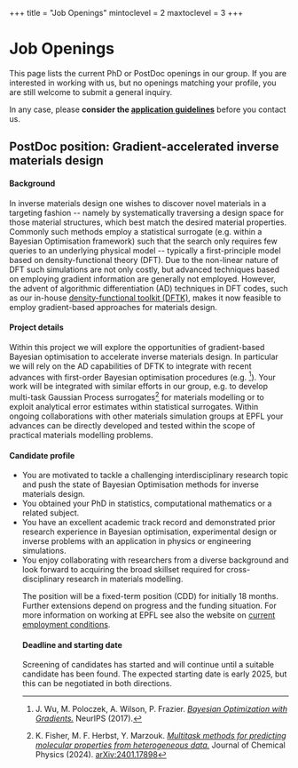 +++
title = "Job Openings"
mintoclevel = 2
maxtoclevel = 3
+++


# Job Openings
This page lists the current PhD or PostDoc openings in our group.
If you are interested in working with us,
but no openings matching your profile,
you are still welcome to submit a general inquiry.

In any case, please **consider the [application guidelines](/jobs/guidelines/)**
before you contact us.

<!--
We like to give each serious candidates the proper consideration they deserve.
Unfortunately the large number of mass applications
with no connections to the projects or general research in our group
make it necessary to do a preliminary screening of candidates.
All applications not following these guidelines might be silently ignored.
-->

<!--
## Specific openings
Currently no specific openings to advertise.
-->

<!--

## PhD position: Self-adapting numerical methods for high-throughput DFT simulations

#### Background
Density-functional theory (DFT) is one of the most widely employed simulation methods
to predict the properties of materials from first principles.
An important application is the computational discovery of novel materials,
where many thousands of systematic simulations may be performed.
At this level a limiting factor remains the robustness of numerical schemes
for DFT simulations.

#### Project goals
In this project you will obtain and combine physical and mathematical insights
in order to develop algorithmic techniques,
which robustly adapt to the simulated material on the fly.
You will apply and extend existing results in numerical analysis
to obtain novel preconditioners
(building [upon previous work](https://michael-herbst.com/publications/2020.09.03_ldos_preconditioning.pdf))
as well as adaptive basis selection techniques.
Your methods will be implemented into codes
such as the [density-functional toolkit (DFTK)](https://dftk.org)
as well as the [SIRIUS](https://github.com/electronic-structure/SIRIUS) electronic structure library,
such that they can be tested in the high-throughput context.
You will be integrated into the materials simulation activities
at EPFL, e.g. within the [NCCR MARVEL](https://nccr-marvel.ch/),
and collaborate with physicists, mathematicians and computer scientists from EPFL, Switzerland and abroad.

#### Candidate profile
* You are highly motivated and want to become an independent researcher in a fascinating
  interdisciplinary field, working towards faster and more reliable methods
  for discovering the materials of tomorrow.
* You have a strong sense of autonomy and independence, but also enjoy being part of a diverse team.
* You have completed a Master (or 4-year Bachelor) in physics, mathematics or a related subject.
  Candidates who will complete their degree within the next months are also welcome to apply.
* Your academic record is strong and underpins your potential to become an excellent researcher.
* You have a broad background in computational physics, numerical mathematics or computer science
  and you look forward to acquiring expertise in domains beyond your current background.
* You have a strong interest in numerical methods, their implementation and application
  to physics and materials simulations.
* You enjoy programming and implementing algorithms and have solid experience
  in an HPC programming language such as C++, Fortran or Julia.
* You are fluent in written and oral English.
* Bonus skills for this application are considerable experience in
  numerical analysis, numerical linear algebra,
  high-performance computing, quantum physics,
  solid-state physics or Julia programming.

#### What is offered
The activities of the MatMat group revolve around understanding
modern materials simulations from a mathematical point of view
-- and to develop algorithms to make such simulations faster,
quantify their errors or make them more reliable.
You will become part of a young and energetic team,
fully integrated with both the mathematics and the materials institutes
as well as multiple cross-disciplinary initiatives,
such as the [NCCR MARVEL](https://nccr-marvel.ch/).
Guided by your research topic you have the opportunity
to grow substantially your background and obtain expertise
in theory as well as applications.
For this you have access to a stimulating community of researchers
at EPFL's main campus beautifully located at the lake Geneva shore.
For disseminating your work funds to attend suitable conferences
and workshops as well as potential visits to our collaboration partners
all over the world are provided.

The current regulations regarding salary and working conditions of PhD students at EPFL
can be found on the detailed websites on
[salary](https://www.epfl.ch/education/phd/doctoral-studies-structure/doctoral-students-salary),
[employment conditions](https://www.epfl.ch/about/working/working-at-epfl/employment-conditions)
and [PhD admission criteria](https://www.epfl.ch/education/admission/admission-2/phd-admission-criteria-and-application/).


#### Deadline and starting date
Continuous until a suitable candidate has been found.
Note, that the chosen candidate will have to be accepted into
one of the aforementioned doctoral schools
before the contract can start.
-->

## PostDoc position: Gradient-accelerated inverse materials design

#### Background
In inverse materials design one wishes to discover novel materials
in a targeting fashion -- namely by systematically traversing
a design space for those material structures, which best match
the desired material properties.
Commonly such methods
employ a statistical surrogate (e.g. within a Bayesian Optimisation framework)
such that the search only requires few queries to an underlying physical model
-- typically a first-principle model based on density-functional theory (DFT).
Due to the non-linear nature of DFT such simulations
are not only costly, but advanced techniques based on employing gradient
information are generally not employed.
However, the advent of algorithmic differentiation (AD) techniques
in DFT codes,
such as our in-house [density-functional toolkit (DFTK)](https://dftk.org),
makes it now feasible to employ gradient-based approaches for materials design.

<!--
One of the most widely used methods for
modelling solid-state systems from first principles
is plane-wave density-functional theory (DFT).
A typical DFT simulation involves a number of modelling parameters,
typically bundled in the form of modelling components
such as the chosen pseudopotentials or the DFT functional.
These parameters in turn can be determined
employing some form of regression against higher-fidelity reference data,
making them inherently uncertain.
Propagating this uncertainty through a DFT simulation
for observing its influence on simulation output quantities
is to date hardly explored.
A main obstacle for such research is in particular
the challenging nature of DFT itself,
involving at its heart a non-linear, non-convex optimisation problem.
However, the recent implementation of algorithmic differentiation (AD)
capabilities to the [density-functional toolkit (DFTK)](https://dftk.org),
our in-house Julia-based DFT code,
provides novel and so far unexplored opportunities
for inference and uncertainty propagation.
-->

#### Project details
Within this project we will explore the opportunities
of gradient-based Bayesian optimisation
to accelerate inverse materials design.
In particular we will rely on the AD capabilities of DFTK
to integrate with recent advances with first-order
Bayesian optimisation procedures (e.g. [^1]).
Your work will be integrated with similar
efforts in our group, e.g. to develop
multi-task Gaussian Process surrogates[^2]
for materials modelling or to exploit analytical error
estimates within statistical surrogates.
Within ongoing collaborations with other materials simulation
groups at EPFL your advances can be directly developed
and tested within the scope of practical materials modelling problems.
<!--
The goal of this project is to investigate the opportunities
with respect to uncertainty quantification in DFT
enabled by AD. Due to the unexplored nature of this topic,
a variety of research questions
could be tackled, depending on your interest and prior background.
Examples could be multi-fidelity or gradient-accelerated
techniques for Bayesian regression of uncertainty models
or tailored inference strategies
making use of sensitivities and sensitivity derivatives.
By focusing on reduced physical settings
(which e.g. drop the non-linearities of DFT)
you could also approach these questions from an analytical point of view.
You will use DFTK to implement your ideas and perform numerical experiments
to back them up.
In collaboration with other researchers from our group
and the other materials simulation groups at EPFL
you will also work on scaling up your findings to the full DFT setting
and in this way provide first tests of your methods on application problems.
-->

#### Candidate profile
* You are motivated to tackle a challenging interdisciplinary research topic
  and push the state of Bayesian Optimisation methods
  for inverse materials design.
* You obtained your PhD in statistics, computational mathematics or a related subject.
* You have an excellent academic track record and demonstrated prior research experience
  in Bayesian optimisation, experimental design or inverse problems
  with an application in physics or engineering simulations.
  <!--
  with Bayesian regression, multi-fidelity or multi-tasking methods
  or inverse problems.
  -->
* You enjoy collaborating with researchers from a diverse background
  and look forward to acquiring the broad skillset required
  for cross-disciplinary research in materials modelling.
  <!--
* You enjoy pen and paper analysis, but you are not afraid to implement and test your
  ideas in practice.
  -->
* You are experienced in working with larger scientific codes in a collaborative
  software development environment. You have a solid experience with
  the Julia programming language or you are fluent in a related language (Python, Matlab)
  and are curious to code in Julia.
* You are fluent in written and oral English.
* You enjoy occasionally supervising undergraduate students on topics related to your research.
* Bonus skills for this application are considerable experience in
  quantum-chemical or materials simulations or
  high-performance computing.

#### What is offered
The activities of the MatMat group revolve around understanding
modern materials simulations from a mathematical point of view
-- and to come up with ways to make such simulations faster and quantify their errors.
You will become part of a young and energetic team,
fully integrated with both the [mathematics](https://math.epfl.ch/)
and the [materials](https://imx.epfl.ch/) institutes
as well as multiple cross-disciplinary initiatives,
such as the [NCCR MARVEL](https://nccr-marvel.ch/).
Within the proposed topic you will be able to bring in your prior expertise,
but also be able to get to know the exciting theory and practice of material modelling.
EPFL's main campus is beautifully located at the lake Geneva shore
hosting a stimulating community of interdisciplinary-minded researchers.
Funds to disseminate your work at suitable conferences
as well as potential visits to our international network of collaboration partners
are provided.

<!--
The position will be a fixed-term position (CDD) for initially 2 years,
renewable on a one-year basis.
-->
The position will be a fixed-term position (CDD) for initially 18 months.
Further extensions depend on progress and the funding situation.
For more information on working at EPFL see also
the website on [current employment conditions](https://www.epfl.ch/about/working/working-at-epfl/employment-conditions).

#### Deadline and starting date
Screening of candidates has started and will continue
until a suitable candidate has been found.
The expected starting date is early 2025,
but this can be negotiated in both directions.

[^1]: J. Wu, M. Poloczek, A. Wilson, P. Frazier. [*Bayesian Optimization with Gradients.*](https://proceedings.neurips.cc/paper_files/paper/2017/file/64a08e5f1e6c39faeb90108c430eb120-Paper.pdf) NeurIPS (2017).
[^2]: K. Fisher, M. F. Herbst, Y. Marzouk. [*Multitask methods for predicting molecular properties from heterogeneous data.*](https://arxiv.org/pdf/2401.17898) Journal of Chemical Physics (2024). [arXiv:2401.17898](https://arxiv.org/pdf/2401.17898)
